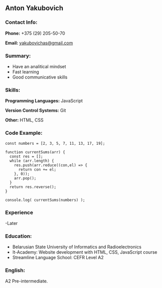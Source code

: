 ## Anton Yakubovich


### **Contact Info:**
**Phone:** +375 (29) 205-50-70

**Email:** yakubovichas@gmail.com


### **Summary:**
- Have an analitical mindset
- Fast learning
- Good communicative skills

### **Skills:**
**Programming Languages:** JavaScript

**Version Control Systems:** Git

**Other:** HTML, CSS


### **Code Example:**
```
const numbers = [2, 3, 5, 7, 11, 13, 17, 19];

function currentSums(arr) {
  const res = [];
  while (arr.length) {
    res.push(arr.reduce((con,el) => {
      return con += el;
    }, 0));
    arr.pop();
  }
  return res.reverse();
}

console.log( currentSums(numbers) );
```

### **Experience**
-Later


### **Education:**
- Belarusian State University of Informatics and Radioelectronics
- It-Academy: Website development with HTML, CSS, JavaScript course
- Streamline Language School: CEFR Level A2


### **English:**
A2 Pre-intermediate.
